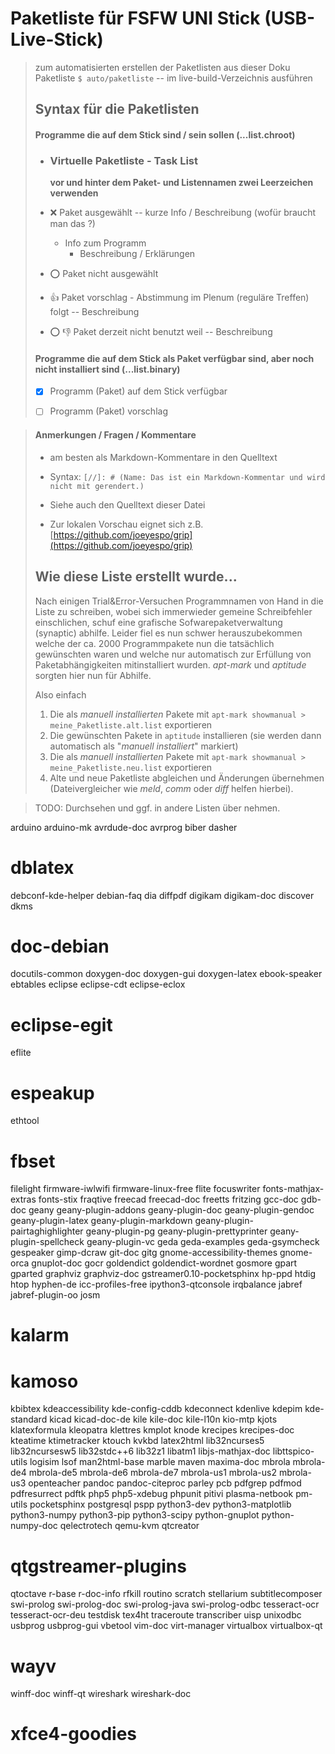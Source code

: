 [//]: # (Das ist ein Markdown-Kommentar; Text wird nicht gerendert)
[//]: # (Carsten: Vorschlag: wir können diese Syntax nutzen, um Kommentare in die Liste zu schreiben, ohne die Markdown-Synax zu zerstören.)


# Paketliste für FSFW UNI Stick (USB-Live-Stick) 

>  zum automatisierten erstellen der Paketlisten aus dieser Doku Paketliste
>  ` $ auto/paketliste `   --  im live-build-Verzeichnis ausführen
>
>
> ##  Syntax für die Paketlisten
>
> #### Programme die auf dem Stick sind / sein sollen (...list.chroot)
>
> - ###  Virtuelle Paketliste  - Task List
>
>     __vor und hinter dem Paket- und Listennamen zwei Leerzeichen verwenden__
>
> - :x:  Paket ausgewählt  -- kurze Info / Beschreibung (wofür braucht man das ?)
>	- Info zum Programm
>	  - Beschreibung / Erklärungen
>
> - :o:  Paket nicht ausgewählt
>
> - :+1:  Paket vorschlag - Abstimmung im Plenum (reguläre Treffen) folgt 	-- Beschreibung
>
> - :o: :-1:  Paket derzeit nicht benutzt weil 	-- Beschreibung
>
> #### Programme die auf dem Stick als Paket verfügbar sind, aber noch nicht installiert sind (...list.binary)
>
> - [x]  Programm (Paket) auf dem Stick verfügbar 
>
> - [ ]  Programm (Paket) vorschlag 
>
[//]: # (Carsten: Ich verstehe noch nicht ganz den Sinn, Pakete auf dem Stick vorzuhalten, aber sie noch nicht zu installieren)
[//]: # (Gerd: Firmware, Treiber z.B. Grafik Nvidia gibt es in verschiedenen varianten und können untereinander kollidieren, leichteres anpassen auch ohne Netz - nur im "persistence mode" bleiben die geänderten Einstellung erhalten )
>
> #### Anmerkungen / Fragen / Kommentare
> - am besten als Markdown-Kommentare in den Quelltext
> - Syntax:
>  `[//]: # (Name: Das ist ein Markdown-Kommentar und wird nicht mit gerendert.)`
>
> - Siehe auch den Quelltext dieser Datei
> - Zur lokalen Vorschau eignet sich z.B. [https://github.com/joeyespo/grip](https://github.com/joeyespo/grip)
> 
> ## Wie diese Liste erstellt wurde...
> 
> Nach einigen Trial&Error-Versuchen Programmnamen von Hand in die Liste zu schreiben, wobei sich immerwieder gemeine Schreibfehler einschlichen, schuf eine grafische Sofwarepaketverwaltung (synaptic) abhilfe. Leider fiel es nun schwer herauszubekommen welche der ca. 2000 Programmpakete nun die tatsächlich gewünschten waren und welche nur automatisch zur Erfüllung von Paketabhängigkeiten mitinstalliert wurden. *apt-mark* und *aptitude* sorgten hier nun für Abhilfe.
> 
> Also einfach
> 
> 1. Die als *manuell installierten* Pakete mit `apt-mark showmanual > meine_Paketliste.alt.list` exportieren
> 2. Die gewünschten Pakete in `aptitude` installieren (sie werden dann automatisch als "*manuell installiert*" markiert)
> 3. Die als *manuell installierten* Pakete mit `apt-mark showmanual > meine_Paketliste.neu.list` exportieren
> 3. Alte und neue Paketliste abgleichen und Änderungen übernehmen (Dateivergleicher wie *meld*, *comm* oder *diff* helfen hierbei).

> TODO: Durchsehen und ggf. in andere Listen über nehmen.

arduino
arduino-mk
avrdude-doc
avrprog
biber
dasher
# dblatex
debconf-kde-helper
debian-faq
dia
diffpdf
digikam
digikam-doc
discover
dkms
# doc-debian
docutils-common
doxygen-doc
doxygen-gui
doxygen-latex
ebook-speaker
ebtables
eclipse
eclipse-cdt
eclipse-eclox
# eclipse-egit
eflite
# espeakup
ethtool
# fbset
filelight
firmware-iwlwifi
firmware-linux-free
flite
focuswriter
fonts-mathjax-extras
fonts-stix
fraqtive
freecad
freecad-doc
freetts
fritzing
gcc-doc
gdb-doc
geany
geany-plugin-addons
geany-plugin-doc
geany-plugin-gendoc
geany-plugin-latex
geany-plugin-markdown
geany-plugin-pairtaghighlighter
geany-plugin-pg
geany-plugin-prettyprinter
geany-plugin-spellcheck
geany-plugin-vc
geda
geda-examples
geda-gsymcheck
gespeaker
gimp-dcraw
git-doc
gitg
gnome-accessibility-themes
gnome-orca
gnuplot-doc
gocr
goldendict
goldendict-wordnet
gosmore
gpart
gparted
graphviz
graphviz-doc
gstreamer0.10-pocketsphinx
hp-ppd
htdig
htop
hyphen-de
icc-profiles-free
ipython3-qtconsole
irqbalance
jabref
jabref-plugin-oo
josm
# kalarm
# kamoso
kbibtex
kdeaccessibility
kde-config-cddb
kdeconnect
kdenlive
kdepim
kde-standard
kicad
kicad-doc-de
kile
kile-doc
kile-l10n
kio-mtp
kjots
klatexformula
kleopatra
klettres
kmplot
knode
krecipes
krecipes-doc
kteatime
ktimetracker
ktouch
kvkbd
latex2html
lib32ncurses5
lib32ncursesw5
lib32stdc++6
lib32z1
libatm1
libjs-mathjax-doc
libttspico-utils
logisim
lsof
man2html-base
marble
maven
maxima-doc
mbrola
mbrola-de4
mbrola-de5
mbrola-de6
mbrola-de7
mbrola-us1
mbrola-us2
mbrola-us3
openteacher
pandoc
pandoc-citeproc
parley
pcb
pdfgrep
pdfmod
pdfresurrect
pdftk
php5
php5-xdebug
phpunit
pitivi
plasma-netbook
pm-utils
pocketsphinx
postgresql
pspp
python3-dev
python3-matplotlib
python3-numpy
python3-pip
python3-scipy
python-gnuplot
python-numpy-doc
qelectrotech
qemu-kvm
qtcreator
# qtgstreamer-plugins
qtoctave
r-base
r-doc-info
rfkill
routino
scratch
stellarium
subtitlecomposer
swi-prolog
swi-prolog-doc
swi-prolog-java
swi-prolog-odbc
tesseract-ocr
tesseract-ocr-deu
testdisk
tex4ht
traceroute
transcriber
uisp
unixodbc
usbprog
usbprog-gui
vbetool
vim-doc
virt-manager
virtualbox
virtualbox-qt
# wayv
winff-doc
winff-qt
wireshark
wireshark-doc
# xfce4-goodies
